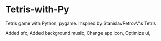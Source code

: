 # Tetris-with-Py
Tetris game with Python, pygame.
Inspired by StanislavPetrovV's Tetris 

Added sfx,
Added background music,
Change app icon,
Optimize ui,
